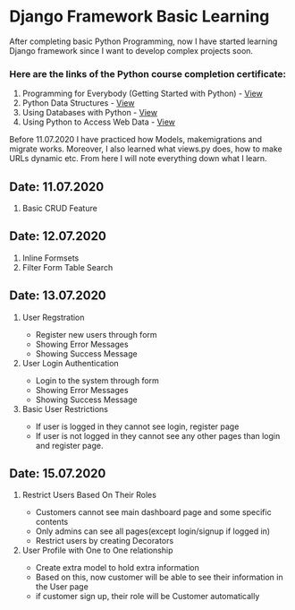 # Django Framework Basic Learning
After completing basic Python Programming, now I have started learning Django framework since I want to develop complex projects soon. 


<h3>Here are the links of the Python course completion certificate:</h3>
<ol>
  <li>Programming for Everybody (Getting Started with Python) - <a href="https://coursera.org/share/a671580c949fceced97b773e26ed41d1" target="_blank">View</a></li>
  <li>Python Data Structures - <a href="https://coursera.org/share/0dd25647d6b1f2fc4bb714117214c96a" target="_blank">View</a></li>
  <li>Using Databases with Python - <a href="https://coursera.org/share/bda801b6db32f13c8573fd28a963c96e" target="_blank">View</a></li>
  <li>Using Python to Access Web Data - <a href="https://coursera.org/share/aee8d83ed3caea398d2e8dd4a8b2df92" target="_blank">View</a></li>
</ol> 

<p>Before 11.07.2020 I have practiced how Models, makemigrations and migrate works. Moreover, I also learned what views.py does, how to make URLs dynamic etc. From here I will note everything down what I learn.</p>

<div>
    <h2>Date: 11.07.2020</h2>
    <ol>
        <li>Basic CRUD Feature</li>
    </ol>
</div>
<div>
    <h2>Date: 12.07.2020</h2>
    <ol>
        <li>Inline Formsets</li>
        <li>Filter Form Table Search</li>
    </ol>
</div>

<div>
    <h2>Date: 13.07.2020</h2>
    <ol>
        <li>User Regstration</li>   
        <ul>
          <li>Register new users through form</li>
          <li>Showing Error Messages</li>
          <li>Showing Success Message</li>
        </ul>
        <li>User Login Authentication</li>
        <ul>
          <li>Login to the system through form</li>
          <li>Showing Error Messages</li>
          <li>Showing Success Message</li>
        </ul>
        <li>Basic User Restrictions</li>
        <ul> 
          <li>If user is logged in they cannot see login, register page</li>
          <li>If user is not logged in they cannot see any other pages than login and register page.</li>
        </ul>
    </ol>
</div>

<div>
    <h2>Date: 15.07.2020</h2>
    <ol>
        <li>Restrict Users Based On Their Roles</li>   
        <ul>
          <li>Customers cannot see main dashboard page and some specific contents</li>
          <li>Only admins can see all pages(except login/signup if logged in)</li>
          <li>Restrict users by creating Decorators</li>
        </ul>
        <li>User Profile with One to One relationship</li>
        <ul>
          <li>Create extra model to hold extra information </li>
          <li>Based on this, now customer will be able to see their information in the User page</li>
          <li>if customer sign up, their role will be Customer automatically</li>
        </ul>
    </ol>
</div>
